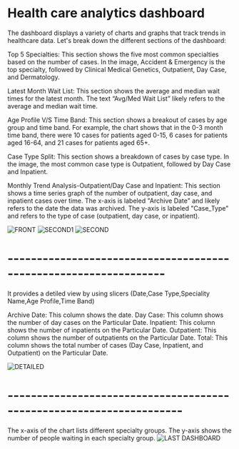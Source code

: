 # Health care analytics dashboard

The dashboard displays a variety of charts and graphs that track trends in healthcare data. Let's break down the different sections of the dashboard:

Top 5 Specialties: This section shows the five most common specialties based on the number of cases. In the image, Accident & Emergency is the top specialty, followed by Clinical Medical Genetics, Outpatient, Day Case, and Dermatology.

Latest Month Wait List: This section shows the average and median wait times for the latest month. The text “Avg/Med Wait List” likely refers to the average and median wait time.

Age Profile V/S Time Band: This section shows a breakout of cases by age group and time band. For example, the chart shows that in the 0-3 month time band, there were 10 cases for patients aged 0-15, 6 cases for patients aged 16-64, and 21 cases for patients aged 65+.

Case Type Split: This section shows a breakdown of cases by case type. In the image, the most common case type is Outpatient, followed by Day Case and Inpatient.

Monthly Trend Analysis-Outpatient/Day Case and Inpatient: This section shows a time series graph of the number of outpatient, day case, and inpatient cases over time. The x-axis is labeled "Archive Date" and likely refers to the date the data was archived. The y-axis is labeled "Case_Type" and refers to the type of case (outpatient, day case, or inpatient).

![FRONT](https://github.com/Nandan-nandu/Health-Care-Analysisi/assets/88129970/44ec44d0-2fa1-417b-b585-4d616bcac249)
![SECOND1](https://github.com/Nandan-nandu/Health-Care-Analysisi/assets/88129970/5dee4ab2-53a5-4d83-9ccc-d389981549bb)
![SECOND](https://github.com/Nandan-nandu/Health-Care-Analysisi/assets/88129970/5cfc4c63-46df-468f-8df0-9d6f5bc0c9e8)
# -----------------------------------------------------------------
It provides a detiled view by using slicers (Date,Case Type,Speciality Name,Age Profile,Time Band)

Archive Date: This column shows the date.
Day Case: This column shows the number of day cases on the Particular Date.
Inpatient: This column shows the number of inpatients on the Particular Date.
Outpatient: This column shows the number of outpatients on the Particular Date.
Total: This column shows the total number of cases (Day Case, Inpatient, and Outpatient) on the Particular Date.

![DETAILED](https://github.com/Nandan-nandu/Health-Care-Analysisi/assets/88129970/abbb1d6e-37d6-40a6-9222-7e331427516a)
# --------------------------------------------------------------------
The x-axis of the chart lists different specialty groups. The y-axis shows the number of people waiting in each specialty group.
![LAST DASHBOARD](https://github.com/Nandan-nandu/Health-Care-Analysisi/assets/88129970/4aa8d7f4-ab52-49e5-99e2-62d1d6dbc694)
